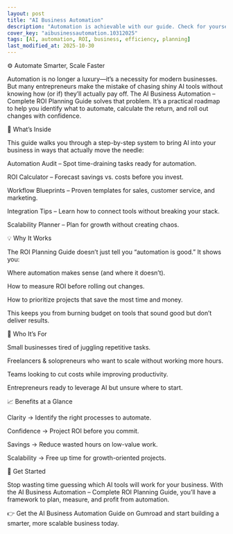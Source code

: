 ```yaml
---
layout: post
title: "AI Business Automation"
description: "Automation is achievable with our guide. Check for yourself. We have a free practice version."
cover_key: "aibusinessautomation.10312025"
tags: [AI, automation, ROI, business, efficiency, planning]
last_modified_at: 2025-10-30
---
```


⚙️ Automate Smarter, Scale Faster

Automation is no longer a luxury—it’s a necessity for modern businesses. But many entrepreneurs make the mistake of chasing shiny AI tools without knowing how (or if) they’ll actually pay off. The AI Business Automation – Complete ROI Planning Guide solves that problem. It’s a practical roadmap to help you identify what to automate, calculate the return, and roll out changes with confidence.

🎯 What’s Inside

This guide walks you through a step-by-step system to bring AI into your business in ways that actually move the needle:

Automation Audit – Spot time-draining tasks ready for automation.

ROI Calculator – Forecast savings vs. costs before you invest.

Workflow Blueprints – Proven templates for sales, customer service, and marketing.

Integration Tips – Learn how to connect tools without breaking your stack.

Scalability Planner – Plan for growth without creating chaos.

💡 Why It Works

The ROI Planning Guide doesn’t just tell you “automation is good.” It shows you:

Where automation makes sense (and where it doesn’t).

How to measure ROI before rolling out changes.

How to prioritize projects that save the most time and money.

This keeps you from burning budget on tools that sound good but don’t deliver results.

🚀 Who It’s For

Small businesses tired of juggling repetitive tasks.

Freelancers & solopreneurs who want to scale without working more hours.

Teams looking to cut costs while improving productivity.

Entrepreneurs ready to leverage AI but unsure where to start.

📈 Benefits at a Glance

Clarity → Identify the right processes to automate.

Confidence → Project ROI before you commit.

Savings → Reduce wasted hours on low-value work.

Scalability → Free up time for growth-oriented projects.

🔗 Get Started

Stop wasting time guessing which AI tools will work for your business. With the AI Business Automation – Complete ROI Planning Guide, you’ll have a framework to plan, measure, and profit from automation.

👉 Get the AI Business Automation Guide on Gumroad
 and start building a smarter, more scalable business today.
